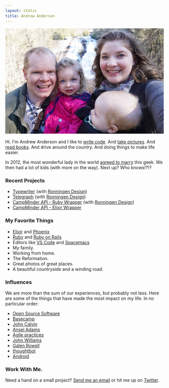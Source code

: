 ```yaml
---
layout: static
title: Andrew Anderson
---
```


<img src="/images/family.jpg" class="full" />

Hi. I'm Andrew Anderson and I like to [write code](https://github.com/deep-spaced). And [take pictures](https://substratalcode.smugmug.com/). And [read books](https://www.goodreads.com/user/show/36469128-andrew-anderson). And drive around the country. And doing things to make life easier.

In 2012, the most wonderful lady in the world [agreed to marry](http://www.meandthegeek.com) this geek. We then had a lot of kids (with more on the way). Next up? Who knows!?!?

### Recent Projects

- [Typewriter](https://ronningen.design/typewriter) (with [Ronningen Design](https://ronningen.design))
- [Telegraph](https://gotelegraph.com/) (with [Ronningen Design](https://ronningen.design))
- [CampMinder API - Ruby Wrapper](https://bitbucket.org/ronningendesign/campminder-ruby) (with [Ronningen Design](https://ronningen.design))
- [CampMinder API - Elixir Wrapper](https://github.com/GimliLongBow/campminder-elixir)

### My Favorite Things

- [Elixir](https://elixir-lang.org/) and [Phoenix](https://www.phoenixframework.org/)
- [Ruby](https://ruby-lang.org/) and [Ruby on Rails](https://rubyonrails.org/)
- Editors like [VS Code](https://code.visualstudio.com/) and [Spacemacs](https://spacemacs.org/)
- My family.
- Working from home.
- The Reformation.
- Great photos of great places.
- A beautiful countryside and a winding road.

### Influences

We are more than the sum of our experiences, but probably not less. Here are some of the things that have made the most impact on my life. In no particular order:

- [Open Source Software](https://opensource.org/)
- [Basecamp](https://basecamp.com)
- [John Calvin](https://www.ccel.org/ccel/calvin)
- [Ansel Adams](https://www.nytimes.com/2008/04/27/travel/27journeys.html)
- [Agile practices](https://www.amazon.com/Scrum-Breathtakingly-Brief-Agile-Introduction/dp/193796504X/)
- [John Williams](https://www.jwfan.com/?page_id=132)
- [Galen Rowell](https://www.toddskinner.com/portal/Galen/Gallery_8.htm)
- [thoughtbot](https://thoughtbot.com/)
- [Android](https://www.android.com/)

### Work With Me.

Need a hand on a small project? [Send me an email](mailto:andrew@substratalcode.com) or hit me up on [Twitter](https://twitter.com/deep_spaced).
